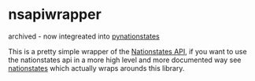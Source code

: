 # nsapiwrapper

archived - now integreated into [pynationstates](https://github.com/DolphDev/pynationstates) 

This is a pretty simple wrapper of the [Nationstates API](https://www.nationstates.net/pages/api.html), if you want to use the nationstates api in a more high level and more documented way see [nationstates](https://github.com/DolphDev/pynationstates) which actually wraps arounds this library.
